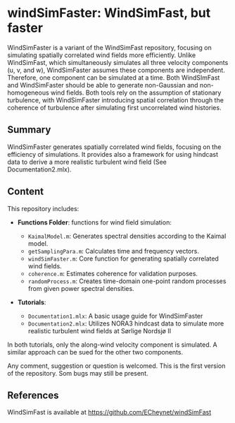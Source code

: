 # windSimFaster: WindSimFast, but faster

WindSimFaster is a variant of the WindSimFast repository, focusing on simulating spatially correlated wind fields more efficiently. Unlike WindSimFast, which simultaneously simulates all three velocity components (u, v, and w), WindSimFaster assumes these components are independent. Therefore, one component can be simulated at a time.  Both WindSImFast and WindSimFaster should be able to generate non-Gaussian and non-homogeneous wind fields. Both tools rely on the assumption of stationary turbulence, with WindSimFaster introducing spatial correlation through the coherence of turbulence after simulating first uncorrelated wind histories.

## Summary

WindSimFaster generates spatially correlated wind fields, focusing on the efficiency of simulations. It provides also a framework for using hindcast data to derive a more realistic turbulent wind field (See Documentation2.mlx). 

## Content

This repository includes:

- **Functions Folder**: functions for wind field simulation:
  - `KaimalModel.m`: Generates spectral densities according to the Kaimal model.
  - `getSamplingPara.m`: Calculates time and frequency vectors.
  - `windSimFaster.m`: Core function for generating spatially correlated wind fields.
  - `coherence.m`: Estimates coherence for validation purposes.
  - `randomProcess.m`: Creates time-domain one-point random processes from given power spectral densities.

- **Tutorials**:
  - `Documentation1.mlx`: A basic usage guide for WindSimFaster
  - `Documentation2.mlx`: Utilizes NORA3 hindcast data to simulate more realistic turbulent wind fields at Sørlige Nordsjø II

In both tutorials, only the along-wind velocity component is simulated. A similar approach can be sued for the other two components.

Any comment, suggestion or question is welcomed. This is the first version of the repository. Som bugs may still be present.

## References

WindSimFast is available at https://github.com/ECheynet/windSimFast

